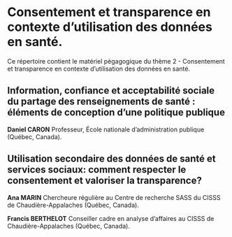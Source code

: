 # Consentement et transparence en contexte d’utilisation des données en santé.

Ce répertoire contient le matériel pégagogique du thème 2 - Consentement et transparence en contexte d’utilisation des données en santé.

## Information, confiance et acceptabilité sociale du partage des renseignements de santé : éléments de conception d’une politique publique
**Daniel CARON**
Professeur, École nationale d’administration publique (Québec, Canada).

## Utilisation secondaire des données de santé et services sociaux: comment respecter le consentement et valoriser la transparence?
**Ana MARIN** 
Chercheure régulière au Centre de recherche SASS du CISSS de Chaudière-Appalaches (Québec, Canada).

**Francis BERTHELOT**
Conseiller cadre en analyse d’affaires au CISSS de Chaudière-Appalaches (Québec, Canada). 
